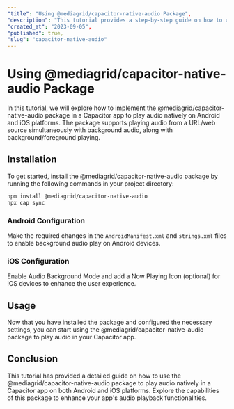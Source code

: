 ```yaml
---
"title": "Using @mediagrid/capacitor-native-audio Package",
"description": "This tutorial provides a step-by-step guide on how to utilize the @mediagrid/capacitor-native-audio package to play audio natively in a Capacitor app on Android and iOS platforms.",
"created_at": "2023-09-05",
"published": true,
"slug": "capacitor-native-audio"
---
```


# Using @mediagrid/capacitor-native-audio Package

In this tutorial, we will explore how to implement the @mediagrid/capacitor-native-audio package in a Capacitor app to play audio natively on Android and iOS platforms. The package supports playing audio from a URL/web source simultaneously with background audio, along with background/foreground playing.

## Installation

To get started, install the @mediagrid/capacitor-native-audio package by running the following commands in your project directory:

```bash
npm install @mediagrid/capacitor-native-audio
npx cap sync
```

### Android Configuration

Make the required changes in the `AndroidManifest.xml` and `strings.xml` files to enable background audio play on Android devices.

### iOS Configuration

Enable Audio Background Mode and add a Now Playing Icon (optional) for iOS devices to enhance the user experience.

## Usage

Now that you have installed the package and configured the necessary settings, you can start using the @mediagrid/capacitor-native-audio package to play audio in your Capacitor app.

## Conclusion

This tutorial has provided a detailed guide on how to use the @mediagrid/capacitor-native-audio package to play audio natively in a Capacitor app on both Android and iOS platforms. Explore the capabilities of this package to enhance your app's audio playback functionalities.